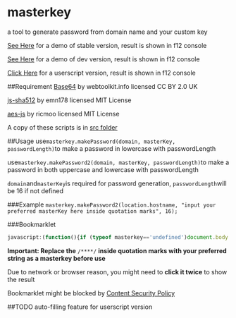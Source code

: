 # masterkey
a tool to generate password from domain name and your custom key  

[See Here](https://myfreeer.github.io/masterkey/index.html) for a demo of stable version, result is shown in f12 console

[See Here](https://myfreeer.github.io/masterkey/dev.html) for a demo of dev version, result is shown in f12 console

[Click Here](https://myfreeer.github.io/masterkey/masterkey.user.js) for a userscript version, result is shown in f12 console

##Requirement
[Base64](http://www.webtoolkit.info/javascript_base64.html) by webtoolkit.info licensed CC BY 2.0 UK

[js-sha512](https://github.com/emn178/js-sha512) by emn178 licensed MIT License

[aes-js](https://github.com/ricmoo/aes-js) by ricmoo licensed MIT License

A copy of these scripts is in [src folder](https://github.com/myfreeer/masterkey/tree/gh-pages/src)

##Usage
use`masterkey.makePassword(domain, masterKey, passwordLength)`to make a password in lowercase with passwordLength

use`masterkey.makePassword2(domain, masterKey, passwordLength)`to make a password in both uppercase and lowercase with passwordLength

`domain`and`masterKey`is required for password generation, `passwordLength`will be 16 if not defined

###Example
`masterkey.makePassword2(location.hostname, "input your preferred masterKey here inside quotation marks", 16);`

###Bookmarklet
```js
javascript:(function(){if (typeof masterkey=='undefined')document.body.appendChild(document.createElement('script')).src='https://myfreeer.github.io/masterkey/src/masterkey_full.js';prompt('Password Generated for "' + masterkey.parseHostName(location.hostname) + '" :', masterkey.makePassword2(location.hostname, '/****/', 16));})();
```

**Important: Replace the** `/****/` **inside quotation marks with your preferred string as a masterkey before use**

Due to network or browser reason, you might need to **click it twice** to show the result

Bookmarklet might be blocked by [Content Security Policy](https://en.wikipedia.org/wiki/Content_Security_Policy)

##TODO
auto-filling feature for userscript version
